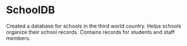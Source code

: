 # SchoolDB
Created a database for schools in the third world country. Helps schools organize their school records. Contains records for students and staff members.
